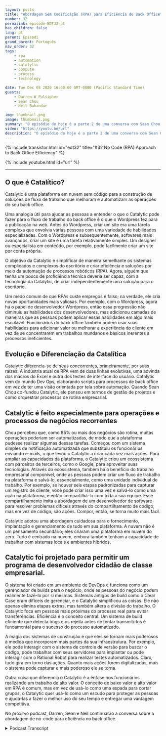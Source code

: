 ```yaml
---
layout: posts
title: "Abordagem Sem Codificação (RPA) para Eficiência do Back Office"
number: 32
permalink: episode-EDT32-pt
has_children: false
lang: pt
parent: Episodi
grand_parent: Português
nav_order: 32
tags:
    - rpa
    - automation
    - catalytic
    - compute
    - process
    - technology

date: Tue Dec 08 2020 16:00:00 GMT-0800 (Pacific Standard Time)
guests:
    - Darren W Pulsipher
    - Sean Chou
    - Neil Bahandur

img: thumbnail.png
image: thumbnail.png
summary: "O episódio de hoje é a parte 2 de uma conversa com Sean Chou, CEO da Catalytic, e Neil Bahadur, Chefe de Parcerias da Catalytic. Eles falam com Darren sobre sua abordagem de "no-code" para eficiência de escritório com uma plataforma que utiliza tecnologia de RPA e IA."
video: "https://youtu.be/url"
description: "O episódio de hoje é a parte 2 de uma conversa com Sean Chou, CEO da Catalytic, e Neil Bahadur, Chefe de Parcerias da Catalytic. Eles falam com Darren sobre sua abordagem de "no-code" para eficiência de escritório com uma plataforma que utiliza tecnologia de RPA e IA."
---
```


<div>
{% include transistor.html id="edt32" title="#32 No Code (RPA) Approach to Back Office Efficiency" %}

{% include youtube.html id="url" %}
</div>

---

## O que é Catalítico?

Catalytic é uma plataforma em nuvem sem código para a construção de soluções de fluxo de trabalho que melhoram e automatizam as operações do seu back office.

Uma analogia útil para ajudar as pessoas a entender o que o Catalytic pode fazer para o fluxo de trabalho do back office é o que o Wordpress fez para a publicação na web. Antes do Wordpress, criar um site era uma tarefa complexa que envolvia várias pessoas com uma variedade de habilidades especializadas. Com o Wordpress e subsequentemente, softwares mais avançados, criar um site é uma tarefa relativamente simples. Um designer ou especialista em conteúdo, por exemplo, pode facilmente criar um site por conta própria.

O objetivo da Catalytic é simplificar de maneira semelhante os sistemas complicados e complexos do escritório e criar eficiência e soluções por meio da automação de processos robóticos (RPA). Agora, alguém que tenha um pouco de proficiência técnica deveria ser capaz, com a tecnologia da Catalytic, de criar independentemente uma solução para o escritório.

Um medo comum de que RPAs custe empregos é falso; na verdade, ele cria novas oportunidades mais valiosas. Por exemplo, com o Wordpress, agora há o papel de desenvolvedor Wordpress, então essa progressão não diminuiu as habilidades dos desenvolvedores, mas adicionou camadas de maneiras que as pessoas podem aplicar essas habilidades em algo mais escalável. Funcionários do back office também podem usar suas habilidades para adicionar valor ou melhorar a experiência do cliente em vez de se concentrarem em trabalhos mundanos e básicos inerentes a processos ineficientes.

## Evolução e Diferenciação da Catalítica

Catalytic diferencia-se de seus concorrentes, primeiramente, por suas raízes. A indústria atual de RPA vem de duas linhas evolutivas, uma advinda dos macros do Excel e outra dos testes de interface do usuário. Catalytic vem do mundo Dev Ops, elaborando scripts para processos de back office em vez de ter uma visão orientada por tela sobre automação. Quando Sean Chou co-fundou Catalytic, ele pensou em termos de gestão de projetos e como orquestrar processos de rotina empresarial.

## Catalytic é feito especialmente para operações e processos de negócios recorrentes

Chou percebeu que, como 85% ou mais dos negócios são rotina, muitas operações poderiam ser automatizadas, de modo que a plataforma pudesse realizar algumas dessas tarefas. Começou com um sistema simples de notificação automatizada que substituiu os funcionários enviando e-mails, o que levou o Catalytic a criar cada vez mais ações. Para ampliar as capacidades da plataforma, o Catalytic criou um ecossistema com parceiros de terceiros, como o Google, para aproveitar suas tecnologias. Através do ecossistema, também há o benefício do trabalho empresarial componível, onde as pessoas podem criar um fluxo de trabalho na plataforma e salvá-lo, essencialmente, como uma unidade individual de trabalho. Por exemplo, se houver seis etapas padronizadas para capturar um registro de cliente, você pode criar isso uma vez e salvá-lo como uma ação na plataforma, e então compartilhá-lo com toda a sua equipe. Esse compartilhamento imita a abordagem de um desenvolvedor de software para resolver problemas difíceis através do compartilhamento de código, mas em vez de código, são ações. Compor, então, se torna muito mais fácil.

Catalytic adotou uma abordagem cuidadosa para o fornecimento, implantação e gerenciamento de tudo em sua plataforma. A nuvem não é um pensamento secundário; eles criaram uma plataforma em nuvem do zero. Tudo é centrado na nuvem, embora também tenham a capacidade de trabalhar com sistemas locais e ambientes híbridos.

## Catalytic foi projetado para permitir um programa de desenvolvedor cidadão de classe empresarial.

O sistema foi criado em um ambiente de DevOps e funciona como um gerenciador de builds para o negócio, onde as pessoas do negócio podem realmente fazê-lo por si mesmas. Sistemas antigos de build como o Clear Case eram difíceis de gerenciar, e o Catalytic simplificou as coisas. Ele não apenas elimina etapas extras, mas também altera a divisão do trabalho. O Catalytic foca em pessoas mais próximas do processo real para evitar transferências. Eficiência é o conceito central. Um sistema de build eficiente que detecta bugs e os rejeita antes de tentar transmiti-los é fundamental para o sucesso do processo automatizado.

A magia dos sistemas de construção é que eles se tornam mais poderosos à medida que incorporam mais partes da sua infraestrutura. Por exemplo, ele pode interagir com o sistema de controle de versão para buscar o código, pode trabalhar com seus servidores para implantar ou pode interagir com o Rational Robot para realizar testes automatizados. Claro, tudo gira em torno das ações. Quanto mais ações forem digitalizadas, mais o sistema pode capturar e mais poderoso ele se torna.

Outra coisa que diferencia o Catalytic é a ênfase nos funcionários realizando um trabalho de alto valor. O conceito de baixo valor e alto valor em RPA é comum, mas em vez de usá-lo como uma espada para cortar grupos, o Catalytic quer usá-lo como um escudo para proteger as pessoas e ajudá-las a fazer o melhor uso do seu tempo e entregar uma vantagem competitiva.

No próximo podcast, Darren, Sean e Neil continuarão a conversa sobre a abordagem de no-code para eficiência no back office.



<details>
<summary> Podcast Transcript </summary>

<p></p>

</details>
